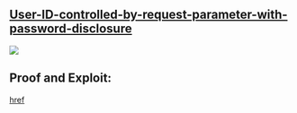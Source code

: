 ## [User-ID-controlled-by-request-parameter-with-password-disclosure](https://portswigger.net/web-security/access-control/lab-user-id-controlled-by-request-parameter-with-password-disclosure)

![](https://github.com/nu11secur1ty/PortSwigger-Web-Security-Academy/blob/main/Access-control-vulnerabilities/User-ID-controlled-by-request-parameter-with-password-disclosure/Docs/Screenshot%202022-05-23%20104138.png)

## Proof and Exploit:
[href](https://streamable.com/6vdnly)
